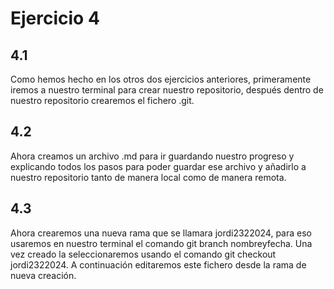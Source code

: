 # Ejercicio 4
## 4.1 
Como hemos hecho en los otros dos ejercicios anteriores, primeramente iremos a nuestro terminal para crear nuestro repositorio, después dentro de nuestro repositorio crearemos el fichero .git.  
## 4.2
Ahora creamos un archivo .md para ir guardando nuestro progreso y explicando todos los pasos para poder guardar ese archivo y añadirlo a nuestro repositorio tanto de manera local como de manera remota.  
## 4.3
Ahora crearemos una nueva rama que se llamara jordi2322024, para eso usaremos en nuestro terminal el comando git branch nombreyfecha. Una vez creado la seleccionaremos usando el comando git checkout  jordi2322024. A continuación editaremos este fichero desde la rama de nueva creación.